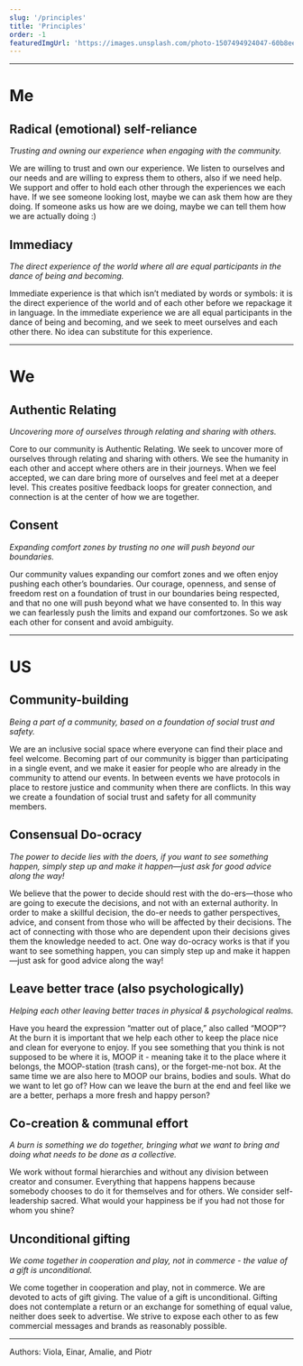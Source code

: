 ```yaml
---
slug: '/principles'
title: 'Principles'
order: -1
featuredImgUrl: 'https://images.unsplash.com/photo-1507494924047-60b8ee826ca9?ixid=MnwxMjA3fDB8MHxwaG90by1wYWdlfHx8fGVufDB8fHx8&ixlib=rb-1.2.1&auto=format&fit=crop&w=966&q=80'
---
```


---

# Me

## Radical (emotional) self-reliance

*Trusting and owning our experience when engaging with the community.*

We are willing to trust and own our experience. We listen to ourselves and our needs and are willing to express them to others, also if we need help. We support and offer to hold each other through the experiences we each have. If we see someone looking lost, maybe we can ask them how are they doing. If someone asks us how are we doing, maybe we can tell them how we are actually doing :) 

## Immediacy

*The direct experience of the world where all are equal participants in the dance of being and becoming.*

Immediate experience is that which isn’t mediated by words or symbols: it is the direct experience of the world and of each other before we repackage it in language. In the immediate experience we are all equal participants in the dance of being and becoming, and we seek to meet ourselves and each other there. No idea can substitute for this experience.

---

# We

## Authentic Relating 

*Uncovering more of ourselves through relating and sharing with others.*

Core to our community is Authentic Relating. We seek to uncover more of ourselves through relating and sharing with others. We see the humanity in each other and accept where others are in their journeys. When we feel accepted, we can dare bring more of ourselves and feel met at a deeper level. This creates positive feedback loops for greater connection, and connection is at the center of how we are together.

## Consent

*Expanding comfort zones by trusting no one will push beyond our boundaries.*

Our community values expanding our comfort zones and we often enjoy pushing each other’s boundaries. Our courage, openness, and sense of freedom rest on a foundation of trust in our boundaries being respected, and that no one will push beyond what we have consented to. In this way we can fearlessly push the limits and expand our comfortzones. So we ask each other for consent and avoid ambiguity.

---

# US

## Community-building

*Being a part of a community, based on a foundation of social trust and safety.*

We are an inclusive social space where everyone can find their place and feel welcome. Becoming part of our community is bigger than participating in a single event, and we make it easier for people who are already in the community to attend our events. In between events we have protocols in place to restore justice and community when there are conflicts. In this way we create a foundation of social trust and safety for all community members.

## Consensual Do-ocracy

*The power to decide lies with the doers, if you want to see something happen, simply step up and make it happen—just ask for good advice along the way!*

We believe that the power to decide should rest with the do-ers—those who are going to execute the decisions, and not with an external authority. In order to make a skillful decision, the do-er needs to gather perspectives, advice, and consent from those who will be affected by their decisions. The act of connecting with those who are dependent upon their decisions gives them the knowledge needed to act. One way do-ocracy works is that if you want to see something happen, you can simply step up and make it happen—just ask for good advice along the way!

## Leave better trace (also psychologically)

*Helping each other leaving better traces in physical & psychological realms.*

Have you heard the expression “matter out of place,” also called “MOOP”? At the burn it is important that we help each other to keep the place nice and clean for everyone to enjoy. If you see something that you think is not supposed to be where it is, MOOP it - meaning take it to the place where it belongs, the MOOP-station (trash cans), or the forget-me-not box. At the same time we are also here to MOOP our brains, bodies and souls. What do we want to let go of? How can we leave the burn at the end and feel like we are a better, perhaps a more fresh and happy person? 

## Co-creation & communal effort

*A burn is something we do together, bringing what we want to bring and doing what needs to be done as a collective.*

We work without formal hierarchies and without any division between creator and consumer. Everything that happens happens because somebody chooses to do it for themselves and for others. We consider self-leadership sacred. What would your happiness be if you had not those for whom you shine? 

## Unconditional gifting

*We come together in cooperation and play, not in commerce - the value of a gift is unconditional.*

We come together in cooperation and play, not in commerce. We are devoted to acts of gift giving. The value of a gift is unconditional. Gifting does not contemplate a return or an exchange for something of equal value, neither does seek to advertise. We strive to expose each other to as few commercial messages and brands as reasonably possible. 

---

Authors: Viola, Einar, Amalie, and Piotr

